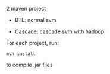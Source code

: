 2 maven project 

* BTL: normal svm

* Cascade: cascade svm with hadoop

For each project, run:

```
mvn install
```

to compile .jar files
